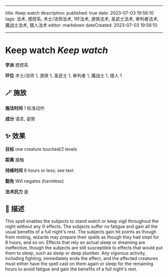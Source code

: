 
---
title: Keep watch
description: 
published: true
date: 2023-07-03 19:56:10
tags: 法术, 惑控系, 术士/法师法术, 1环法术, 游侠法术, 圣武士法术, 审判者法术, 魔战士法术, 猎人法术
editor: markdown
dateCreated: 2023-07-03 19:56:10

---

# **Keep watch** *Keep watch*

**学派** 惑控系 

**环位** 术士/法师 1, 游侠 1, 圣武士 1, 审判者 1, 魔战士 1, 猎人 1

## 🪄 施放

**施法时间** 1 标准动作

**成分** 语言, 姿势

## ✨ 效果 

**目标** one creature touched/2 levels 

**距离** 接触  

**持续时间** 8 hours or less; see text 

**豁免** Will negates (harmless)

**法术抗力** 是

## 📖 描述

This spell enables the subjects to stand watch or keep vigil throughout the night without any ill effects. The subjects suffer no fatigue and gain all the usual benefits of a full night's rest. The subjects gain hit points as though from resting, wizards may prepare their spells as though they had slept for 8 hours, and so on. Effects that rely on actual sleep or dreaming are ineffective, though the subjects are still susceptible to effects that would put them to sleep, such as sleep or deep slumber. Any vigorous activity, including fighting, immediately ends the effect, and the affected creatures must either have the spell cast on them again or sleep for the remaining hours to avoid fatigue and gain the benefits of a full night's rest.
    